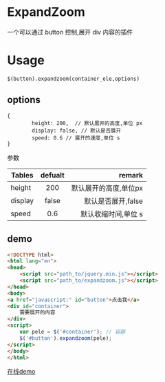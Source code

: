 # ExpandZoom

一个可以通过 button 控制,展开 div 内容的插件

# Usage


```script
$(button).expandzoom(container_ele,options)
```

## options

```shell
{
        height: 200,  // 默认展开的高度,单位 px
        display: false, // 默认是否展开
        speed: 0.6 // 展开的速度,单位 s
}
```

参数

| Tables        | defualt        | remark  |
| ------------- |:-------------:| -----:|
| height     | 200 | 默认展开的高度,单位px |
| display      | false      |   默认是否展开,false |
| speed | 0.6     |    默认收缩时间,单位 s |

## demo
```html
<!DOCTYPE html>
<html lang="en">
<head>
    <script src="path_to/jquery.min.js"></script>
    <script src="path_to/expandzoom.js"></script>
</head>
<body>
<a href="javascript:" id="button">点击我</a>
<div id="container">
    需要展开的内容
</div>
<script>
    var pele = $('#container'); // 容器
    $('#button').expandzoom(pele);
</script>
</body>
</html>
```

[在线demo](http://www.leetao94.cn/expandzoom/index.html)